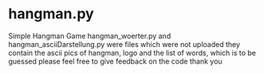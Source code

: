 # hangman.py
Simple Hangman Game
hangman_woerter.py and hangman_asciiDarstellung.py were files which were not uploaded
they contain the ascii pics of hangman, logo and the list of words, which is to be guessed
please feel free to give feedback on the code
thank you
